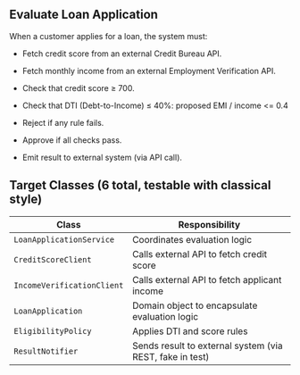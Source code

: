 ## Evaluate Loan Application

When a customer applies for a loan, the system must:

- Fetch credit score from an external Credit Bureau API.

- Fetch monthly income from an external Employment Verification API.

- Check that credit score ≥ 700.

- Check that DTI (Debt-to-Income) ≤ 40%:
    proposed EMI / income <= 0.4

- Reject if any rule fails.

- Approve if all checks pass.

- Emit result to external system (via API call).

## Target Classes (6 total, testable with classical style)

| **Class**                  | **Responsibility**                                       |
| -------------------------- | -------------------------------------------------------- |
| `LoanApplicationService`   | Coordinates evaluation logic                             |
| `CreditScoreClient`        | Calls external API to fetch credit score                 |
| `IncomeVerificationClient` | Calls external API to fetch applicant income             |
| `LoanApplication`          | Domain object to encapsulate evaluation logic            |
| `EligibilityPolicy`        | Applies DTI and score rules                              |
| `ResultNotifier`           | Sends result to external system (via REST, fake in test) |
